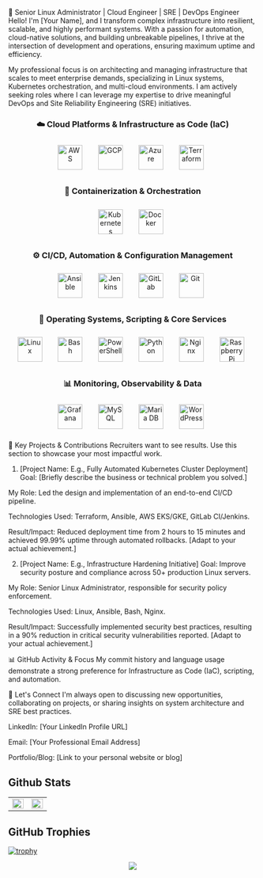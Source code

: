 🚀 Senior Linux Administrator | Cloud Engineer | SRE | DevOps Engineer <BR>
Hello! I'm [Your Name], and I transform complex infrastructure into resilient, scalable, and highly performant systems. With a passion for automation, cloud-native solutions, and building unbreakable pipelines, I thrive at the intersection of development and operations, ensuring maximum uptime and efficiency.

My professional focus is on architecting and managing infrastructure that scales to meet enterprise demands, specializing in Linux systems, Kubernetes orchestration, and multi-cloud environments. I am actively seeking roles where I can leverage my expertise to drive meaningful DevOps and Site Reliability Engineering (SRE) initiatives.

<div align="center"> <h3>☁️ Cloud Platforms & Infrastructure as Code (IaC)</h3> <a href="https://aws.amazon.com/" target="_blank"><img style="margin: 10px" src="https://profilinator.rishav.dev/skills-assets/amazonwebservices-original-wordmark.svg" alt="AWS" height="50" /></a>   <a href="https://cloud.google.com/" target="_blank"><img style="margin: 10px" src="https://profilinator.rishav.dev/skills-assets/google_cloud-icon.svg" alt="GCP" height="50" /></a>   <a href="https://azure.microsoft.com/en-in/" target="_blank"><img style="margin: 10px" src="https://profilinator.rishav.dev/skills-assets/microsoft_azure-icon.svg" alt="Azure" height="50" /></a>   <a href="https://www.terraform.io/" target="_blank"><img style="margin: 10px" src="https://profilinator.rishav.dev/skills-assets/terraformio-icon.svg" alt="Terraform" height="50" /></a>   </div>


<div align="center"> <h3>🐳 Containerization & Orchestration</h3> <a href="https://kubernetes.io/" target="_blank"><img style="margin: 10px" src="https://profilinator.rishav.dev/skills-assets/kubernetes-icon.svg" alt="Kubernetes" height="50" /></a>   <a href="https://www.docker.com/" target="_blank"><img style="margin: 10px" src="https://profilinator.rishav.dev/skills-assets/docker-original-wordmark.svg" alt="Docker" height="50" /></a>   </div>


<div align="center"> <h3>⚙️ CI/CD, Automation & Configuration Management</h3> <a href="https://www.ansible.com/" target="_blank"><img style="margin: 10px" src="https://profilinator.rishav.dev/skills-assets/ansible.png" alt="Ansible" height="50" /></a>   <a href="https://www.jenkins.io/" target="_blank"><img style="margin: 10px" src="https://profilinator.rishav.dev/skills-assets/jenkins-icon.svg" alt="Jenkins" height="50" /></a>   <a href="https://about.gitlab.com/" target="_blank"><img style="margin: 10px" src="https://profilinator.rishav.dev/skills-assets/gitlab.svg" alt="GitLab" height="50" /></a>   <a href="https://github.com/" target="_blank"><img style="margin: 10px" src="https://profilinator.rishav.dev/skills-assets/git-scm-icon.svg" alt="Git" height="50" /></a>   </div>


<div align="center"> <h3>🐧 Operating Systems, Scripting & Core Services</h3> <a href="https://www.linux.org/" target="_blank"><img style="margin: 10px" src="https://profilinator.rishav.dev/skills-assets/linux-original.svg" alt="Linux" height="50" /></a>   <a href="https://www.gnu.org/software/bash/" target="_blank"><img style="margin: 10px" src="https://profilinator.rishav.dev/skills-assets/gnu_bash-icon.svg" alt="Bash" height="50" /></a>   <a href="https://docs.microsoft.com/en-us/powershell/" target="_blank"><img style="margin: 10px" src="https://profilinator.rishav.dev/skills-assets/powershell.png" alt="PowerShell" height="50" /></a>   <a href="https://www.python.org/" target="_blank"><img style="margin: 10px" src="https://profilinator.rishav.dev/skills-assets/python-original.svg" alt="Python" height="50" /></a>   <a href="https://www.nginx.com/" target="_blank"><img style="margin: 10px" src="https://profilinator.rishav.dev/skills-assets/nginx-original.svg" alt="Nginx" height="50" /></a>   <a href="https://www.raspberrypi.org/" target="_blank"><img style="margin: 10px" src="https://profilinator.rishav.dev/skills-assets/raspberrypi.png" alt="Raspberry Pi" height="50" /></a>   </div>


<div align="center"> <h3>📊 Monitoring, Observability & Data</h3> <a href="https://grafana.com/" target="_blank"><img style="margin: 10px" src="https://profilinator.rishav.dev/skills-assets/grafana.png" alt="Grafana" height="50" /></a>   <a href="https://www.mysql.com/" target="_blank"><img style="margin: 10px" src="https://profilinator.rishav.dev/skills-assets/mysql-original-wordmark.svg" alt="MySQL" height="50" /></a>   <a href="https://mariadb.org/" target="_blank"><img style="margin: 10px" src="https://profilinator.rishav.dev/skills-assets/mariadb.png" alt="Maria DB" height="50" /></a>   <a href="https://wordpress.com/" target="_blank"><img style="margin: 10px" src="https://profilinator.rishav.dev/skills-assets/wordpress.png" alt="WordPress" height="50" /></a>   </div>

💼 Key Projects & Contributions
Recruiters want to see results. Use this section to showcase your most impactful work.

1. [Project Name: E.g., Fully Automated Kubernetes Cluster Deployment]
Goal: [Briefly describe the business or technical problem you solved.]

My Role: Led the design and implementation of an end-to-end CI/CD pipeline.

Technologies Used: Terraform, Ansible, AWS EKS/GKE, GitLab CI/Jenkins.

Result/Impact: Reduced deployment time from 2 hours to 15 minutes and achieved 99.99% uptime through automated rollbacks. [Adapt to your actual achievement.]

2. [Project Name: E.g., Infrastructure Hardening Initiative]
Goal: Improve security posture and compliance across 50+ production Linux servers.

My Role: Senior Linux Administrator, responsible for security policy enforcement.

Technologies Used: Linux, Ansible, Bash, Nginx.

Result/Impact: Successfully implemented security best practices, resulting in a 90% reduction in critical security vulnerabilities reported. [Adapt to your actual achievement.]

📊 GitHub Activity & Focus
My commit history and language usage demonstrate a strong preference for Infrastructure as Code (IaC), scripting, and automation.

🤝 Let's Connect
I'm always open to discussing new opportunities, collaborating on projects, or sharing insights on system architecture and SRE best practices.

LinkedIn: [Your LinkedIn Profile URL]

Email: [Your Professional Email Address]

Portfolio/Blog: [Link to your personal website or blog]

## Github Stats

<table><tr><td valign="top" width="50%">

<img src="https://github-readme-stats.vercel.app/api?username=recarmona&show_icons=true&count_private=true&hide_border=true" align="left" style="width: 100%" />

</td><td valign="top" width="50%">

<img src="https://github-readme-stats.vercel.app/api/top-langs/?username=recarmona&hide_border=true&layout=compact" align="left" style="width: 100%" />

</td></tr></table>

## GitHub Trophies
[![trophy](https://github-profile-trophy.vercel.app/?username=recarmona&theme=nord&column=7)](https://github.com/recarmona/github-profile-trophy)

<div align="center">
<img src="https://komarev.com/ghpvc/?username=recarmona&&style=flat-square" align="center" />
</div>  

